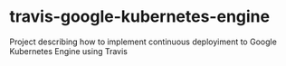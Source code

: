 # travis-google-kubernetes-engine
Project describing how to implement continuous deployiment to Google Kubernetes Engine using Travis
